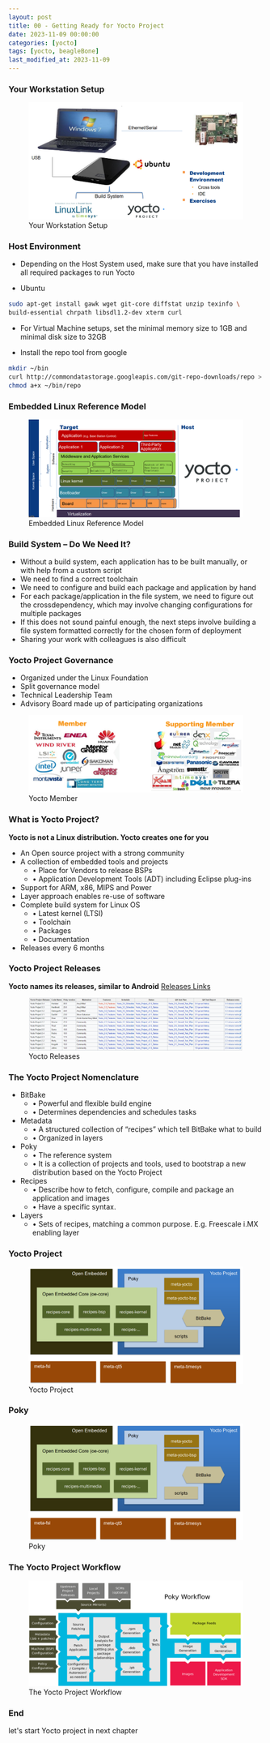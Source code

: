 ```yaml
---
layout: post
title: 00 - Getting Ready for Yocto Project
date: 2023-11-09 00:00:00
categories: [yocto]
tags: [yocto, beagleBone]
last_modified_at: 2023-11-09
---
```


### Your Workstation Setup

<figure>
  <img src="/assets/img/blogs/yocto/Your_Workstation_Setup.png" alt="Your Workstation Setup">
  <figcaption>Your Workstation Setup</figcaption>
</figure>

### Host Environment

* Depending on the Host System used, make sure that you have installed all
required packages to run Yocto

* Ubuntu
```bash
sudo apt-get install gawk wget git-core diffstat unzip texinfo \
build-essential chrpath libsdl1.2-dev xterm curl
```

* For Virtual Machine setups, set the minimal memory size to 1GB and minimal
disk size to 32GB

* Install the repo tool from google
```bash
mkdir ~/bin
curl http://commondatastorage.googleapis.com/git-repo-downloads/repo > ~/bin/repo
chmod a+x ~/bin/repo
```

### Embedded Linux Reference Model
<figure>
  <img src="/assets/img/blogs/yocto/Embedded-Linux-Reference-Model.png" alt="Embedded Linux Reference Model">
  <figcaption>Embedded Linux Reference Model</figcaption>
</figure>

### Build System – Do We Need It?

* Without a build system, each application has to be built manually, or with help
from a custom script
* We need to find a correct toolchain
* We need to configure and build each package and application by hand
* For each package/application in the file system, we need to figure out the crossdependency, which may involve changing configurations for multiple packages
* If this does not sound painful enough, the next steps involve building a file
system formatted correctly for the chosen form of deployment
* Sharing your work with colleagues is also difficult

###  Yocto Project Governance

* Organized under the Linux Foundation
* Split governance model
* Technical Leadership Team
* Advisory Board made up of participating organizations

<figure>
  <img src="/assets/img/blogs/yocto/member.png" alt="Yocto Member">
  <figcaption>Yocto Member</figcaption>
</figure>

###  What is Yocto Project?
**Yocto is not a Linux distribution. Yocto creates one for you**

* An Open source project with a strong community
* A collection of embedded tools and projects
    * • Place for Vendors to release BSPs
    * • Application Development Tools (ADT) including Eclipse plug-ins
* Support for ARM, x86, MIPS and Power
* Layer approach enables re-use of software
* Complete build system for Linux OS
    * • Latest kernel (LTSI)
    * • Toolchain
    * • Packages
    * • Documentation
* Releases every 6 months

### Yocto Project Releases
**Yocto names its releases, similar to Android** [Releases Links](https://wiki.yoctoproject.org/wiki/Releases)

<figure>
  <img src="/assets/img/blogs/yocto/yocto-releases.png" alt="Yocto Releases">
  <figcaption>Yocto Releases</figcaption>
</figure>

###  The Yocto Project Nomenclature
* BitBake
   * • Powerful and flexible build engine
   * • Determines dependencies and schedules tasks
* Metadata
  * • A structured collection of “recipes” which tell BitBake what to build
  * • Organized in layers
* Poky
  * • The reference system
  * • It is a collection of projects and tools, used to bootstrap a new distribution based on the Yocto Project
* Recipes
  * • Describe how to fetch, configure, compile and package an application and images
  * • Have a specific syntax.
* Layers
  * • Sets of recipes, matching a common purpose. E.g. Freescale i.MX enabling layer

###  Yocto Project

<figure>
  <img src="/assets/img/blogs/yocto/yocto-project.png" alt="Yocto Project">
  <figcaption>Yocto Project</figcaption>
</figure>

###  Poky

<figure>
  <img src="/assets/img/blogs/yocto/yocto-project.png" alt="Poky">
  <figcaption>Poky</figcaption>
</figure>

###  The Yocto Project Workflow

<figure>
  <img src="/assets/img/blogs/yocto/yocto-workflow.png" alt="The Yocto Project Workflow">
  <figcaption>The Yocto Project Workflow</figcaption>
</figure>

### End

let's start Yocto project in next chapter